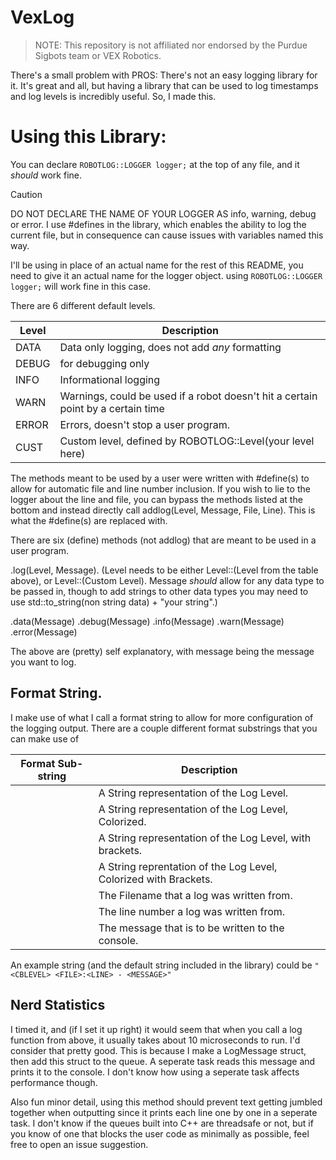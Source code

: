# VexLog

> NOTE: This repository is not affiliated nor endorsed by the Purdue Sigbots team or VEX Robotics. 

There's a small problem with PROS: There's not an easy logging library for it. It's great and all, but having a library that can be used to log timestamps and log levels is incredibly useful. So, I made this. 



# Using this Library:

You can declare `ROBOTLOG::LOGGER logger;` at the top of any file, and it *should* work fine. 
> [!CAUTION]
> DO NOT DECLARE THE NAME OF YOUR LOGGER AS info, warning, debug or error. I use #defines in the library, which enables the ability to log the current file, but in consequence can cause issues with variables named this way.

I'll be using <logobjname> in place of an actual name for the rest of this README, you need to give it an actual name for the logger object. using `ROBOTLOG::LOGGER logger;` will work fine in this case.


There are 6 different default levels. 

| Level |                                   Description                                    |
| ----- | -------------------------------------------------------------------------------- |
| DATA  | Data only logging, does not add *any* formatting                                 |
| DEBUG | for debugging only                                                               |
| INFO  | Informational logging                                                            |
| WARN  | Warnings, could be used if a robot doesn't hit a certain point by a certain time |
| ERROR | Errors, doesn't stop a user program.                                             |
| CUST  | Custom level, defined by ROBOTLOG::Level(your level here)                        |

The methods meant to be used by a user were written with #define(s) to allow for automatic file and line number inclusion. If you wish to lie to the logger about the line and file, you can bypass the methods listed at the bottom and instead directly call addlog(Level, Message, File, Line). This is what the #define(s) are replaced with. 

There are six (define) methods (not addlog) that are meant to be used in a user program.

.log(Level, Message). (Level needs to be either Level::(Level from the table above), or Level::(Custom Level). Message *should* allow for any data type to be passed in, though to add strings to other data types you may need to use std::to_string(non string data) + "your string".)

.data(Message)
.debug(Message)
.info(Message)
.warn(Message)
.error(Message)

The above are (pretty) self explanatory, with message being the message you want to log. 

## Format String.

I make use of what I call a format string to allow for more configuration of the logging output. There are a couple different format substrings that you can make use of


| Format Sub-string | Description                                                      |
| ----------------- | ---------------------------------------------------------------- |
| <LEVEL>           | A String representation of the Log Level.                        |
| <CLEVEL>          | A String representation of the Log Level, Colorized.             |
| <BLEVEL>          | A String representation of the Log Level, with brackets.         |
| <CBLEVEL>         | A String reprentation of the Log Level, Colorized with Brackets. |
| <FILE>            | The Filename that a log was written from.                        |
| <LINE>            | The line number a log was written from.                          |
| <MESSAGE>         | The message that is to be written to the console.                |


An example string (and the default string included in the library) could be `"<CBLEVEL> <FILE>:<LINE> - <MESSAGE>"`

## Nerd Statistics
I timed it, and (if I set it up right) it would seem that when you call a log function from above, it usually takes about 10 microseconds to run. I'd consider that pretty good. This is because I make a LogMessage struct, then add this struct to the queue. A seperate task reads this message and prints it to the console. I don't know how using a seperate task affects performance though. 

Also fun minor detail, using this method should prevent text getting jumbled together when outputting since it prints each line one by one in a seperate task. I don't know if the queues built into C++ are threadsafe or not, but if you know of one that blocks the user code as minimally as possible, feel free to open an issue suggestion.